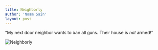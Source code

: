 ```yaml
---
title: Neighborly
author: 'Noam Sain'
layout: post
---
```


“My next door neighbor wants to ban all guns. Their house is *not* armed!”

![Neighborly](https://4.bp.blogspot.com/_8aN4krk1nsk/SuNECvZQ0TI/AAAAAAAAARA/HdAi-HmLqWc/s1600/armed-house.jpg "Neighborly")
